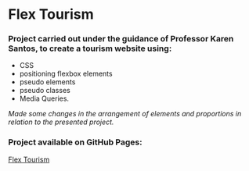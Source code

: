 # Flex Tourism

### Project carried out under the guidance of Professor Karen Santos, to create a tourism website using:
 * CSS
 * positioning flexbox elements
 * pseudo elements
 * pseudo classes
 * Media Queries.

*Made some changes in the arrangement of elements and proportions in relation to the presented project.*

### Project available on GitHub Pages:
[Flex Tourism](https://genildon-barreto.github.io/pageFlexTourism/)
